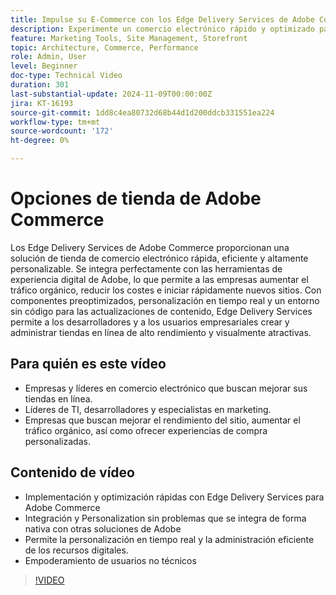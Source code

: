 ```yaml
---
title: Impulse su E-Commerce con los Edge Delivery Services de Adobe Commerce
description: Experimente un comercio electrónico rápido y optimizado para la optimización de los motores de búsqueda con Adobe Commerce. Aumenta el tráfico, ahorra costes y administra fácilmente tu tienda con Edge Delivery Services.
feature: Marketing Tools, Site Management, Storefront
topic: Architecture, Commerce, Performance
role: Admin, User
level: Beginner
doc-type: Technical Video
duration: 301
last-substantial-update: 2024-11-09T00:00:00Z
jira: KT-16193
source-git-commit: 1dd8c4ea80732d68b44d1d200ddcb331551ea224
workflow-type: tm+mt
source-wordcount: '172'
ht-degree: 0%

---
```



# Opciones de tienda de Adobe Commerce

Los Edge Delivery Services de Adobe Commerce proporcionan una solución de tienda de comercio electrónico rápida, eficiente y altamente personalizable.
Se integra perfectamente con las herramientas de experiencia digital de Adobe, lo que permite a las empresas aumentar el tráfico orgánico, reducir los costes e iniciar rápidamente nuevos sitios. Con componentes preoptimizados, personalización en tiempo real y un entorno sin código para las actualizaciones de contenido, Edge Delivery Services permite a los desarrolladores y a los usuarios empresariales crear y administrar tiendas en línea de alto rendimiento y visualmente atractivas.

## Para quién es este vídeo

- Empresas y líderes en comercio electrónico que buscan mejorar sus tiendas en línea.
- Líderes de TI, desarrolladores y especialistas en marketing.
- Empresas que buscan mejorar el rendimiento del sitio, aumentar el tráfico orgánico, así como ofrecer experiencias de compra personalizadas.

## Contenido de vídeo

- Implementación y optimización rápidas con Edge Delivery Services para Adobe Commerce
- Integración y Personalization sin problemas que se integra de forma nativa con otras soluciones de Adobe
- Permite la personalización en tiempo real y la administración eficiente de los recursos digitales.
- Empoderamiento de usuarios no técnicos

>[!VIDEO](https://video.tv.adobe.com/v/3431725?learn=on)

